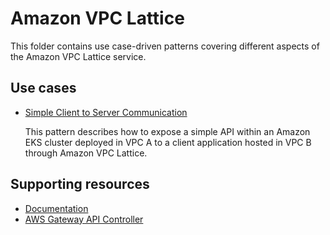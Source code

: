 # Amazon VPC Lattice

This folder contains use case-driven patterns covering different aspects of the Amazon VPC Lattice service.

## Use cases

- [Simple Client to Server Communication](./client-server-communication/)

    This pattern describes how to expose a simple API within an Amazon EKS cluster deployed in VPC A to a client application hosted in VPC B through Amazon VPC Lattice.

## Supporting resources

- [Documentation](https://docs.aws.amazon.com/vpc-lattice/latest/ug/what-is-vpc-lattice.html)
- [AWS Gateway API Controller](https://www.gateway-api-controller.eks.aws.dev/)

